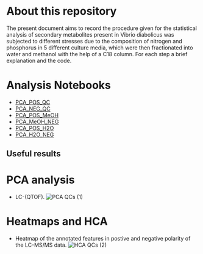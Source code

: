 # About this repository
The present document aims to record the procedure given for the statistical analysis of secondary metabolites present in Vibrio diabolicus was subjected to different stresses due to the composition of nitrogen and phosphorus in 5 different culture media, which were then fractionated into water and methanol with the help of a C18 column. For each step a brief explanation and the code.

# Analysis Notebooks
- [PCA_POS_QC](https://github.com/IKIAM-NPLab/Vibrio-diabolicus-Ili-/blob/main/Noteboks/PCA_POS_QC.md)
- [PCA_NEG_QC](https://github.com/IKIAM-NPLab/Vibrio-diabolicus-Ili-/blob/main/Noteboks/PCA_NEG_QC.md)
- [PCA_POS_MeOH](https://github.com/IKIAM-NPLab/Vibrio-diabolicus-Ili-/blob/main/Noteboks/PCA_POS_MeOH.md)
- [PCA_MeOH_NEG](https://github.com/IKIAM-NPLab/Vibrio-diabolicus-Ili-/blob/main/Noteboks/PCA_NEG_MeOH.md)
- [PCA_POS_H2O](https://github.com/IKIAM-NPLab/Vibrio-diabolicus-Ili-/blob/main/Noteboks/PCA_POS_H2O.md)
- [PCA_H2O_NEG](https://github.com/IKIAM-NPLab/Vibrio-diabolicus-Ili-/blob/main/Noteboks/PCA_NEG_H2O.md)

## Useful results
# PCA analysis
- LC-(QTOF).
![PCA QCs (1)](https://github.com/user-attachments/assets/47e17a32-83fb-442c-9811-d709520f7a85)

# Heatmaps and HCA
- Heatmap of the annotated features in postive and negative polarity of the LC-MS/MS data.
![HCA QCs (2)](https://github.com/user-attachments/assets/02420437-9b0f-4678-9d9e-bc22f86f00a7)

